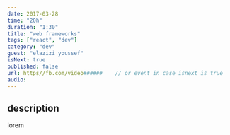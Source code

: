 ```yaml
---
date: 2017-03-28
time: "20h"
duration: "1:30"
title: "web frameworks"
tags: ["react", "dev"]
category: "dev"
guest: "elazizi youssef"
isNext: true
published: false
url: https//fb.com/video######    // or event in case isnext is true
audio:
---
```


## description

lorem
